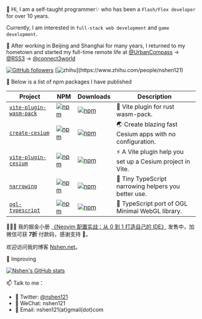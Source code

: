 👋 Hi, I am a self-taught programmer✨ who has been a `Flash/Flex developer` for over 10 years. 

Currently, I am interested in `full-stack web development` and `game development`.

🤔 After working in Beijing and Shanghai for many years, I returned to my hometown and started my full-time remote life at [@UrbanCompass](https://github.com/UrbanCompass) -> [@RSS3](https://github.com/NaturalSelectionLabs) -> [@connect3world](https://github.com/connect3world)

[![GitHub followers](https://img.shields.io/github/followers/nshen?label=Follow%20me%EF%BC%81&style=social)](https://github.com/nshen/)
[![zhihu](https://img.shields.io/badge/-%E7%9F%A5%E4%B9%8E-blue?)](https://www.zhihu.com/people/nshen121)


💖 Below is a list of npm packages I have published

| Project                                                                   | NPM                                                                                                                   | Downloads                                                                                                          | Description                                                |
| ------------------------------------------------------------------------- | --------------------------------------------------------------------------------------------------------------------- | ------------------------------------------------------------------------------------------------------------------ | ---------------------------------------------------------- |
| [`vite-plugin-wasm-pack`](https://github.com/nshen/vite-plugin-wasm-pack) | [![npm](https://img.shields.io/npm/v/vite-plugin-wasm-pack.svg)](https://www.npmjs.com/package/vite-plugin-wasm-pack) | [![npm](https://img.shields.io/npm/dt/vite-plugin-wasm-pack)](https://www.npmjs.com/package/vite-plugin-wasm-pack) | 🦀 Vite plugin for rust wasm-pack.                         |
| [`create-cesium`](https://github.com/nshen/create-cesium)                 | [![npm](https://img.shields.io/npm/v/create-cesium.svg)](https://www.npmjs.com/package/create-cesium)                 | [![npm](https://img.shields.io/npm/dt/create-cesium)](https://www.npmjs.com/package/create-cesium)                 | 🌏 Create blazing fast Cesium apps with no configuration.  |
| [`vite-plugin-cesium`](https://github.com/nshen/vite-plugin-cesium)       | [![npm](https://img.shields.io/npm/v/vite-plugin-cesium.svg)](https://www.npmjs.com/package/vite-plugin-cesium)       | [![npm](https://img.shields.io/npm/dt/vite-plugin-cesium)](https://www.npmjs.com/package/vite-plugin-cesium)       | ⚡ A Vite plugin help you set up a Cesium project in Vite. |
| [`narrowing`](https://github.com/nshen/narrowing)                         | [![npm](https://img.shields.io/npm/v/narrowing.svg)](https://www.npmjs.com/package/narrowing)                         | [![npm](https://img.shields.io/npm/dt/narrowing)](https://www.npmjs.com/package/narrowing)                         | 🤖 Tiny TypeScript narrowing helpers you better use.       |
| [`ogl-typescript`](https://github.com/nshen/ogl-typescript)               | [![npm](https://img.shields.io/npm/v/ogl-typescript.svg)](https://www.npmjs.com/package/ogl-typescript)               | [![npm](https://img.shields.io/npm/dt/ogl-typescript)](https://www.npmjs.com/package/ogl-typescript)               | 🔺 TypeScript port of OGL Minimal WebGL library.           |

🎉🎉🎉 我的掘金小册 [《Neovim 配置实战：从 0 到 1 打造自己的 IDE》](https://juejin.cn/book/7051157342770954277?scrollMenuIndex=0) 发售中，加微信可获 **7折** 付款码，感谢支持 🤞。

欢迎访问我的博客 [ Nshen.net](https://nshen.net/)。

💢 Improving

[![Nshen's GitHub stats](https://github-readme-stats-smoky-seven.vercel.app/api?username=nshen&count_private=true)](https://github.com/anuraghazra/github-readme-stats)

📫 Talk to me：

- 💬 Twitter: [@nshen121](https://twitter.com/nshen121)
- 💬 WeChat: nshen121
- 💬 Email: nshen121(at)gmail(dot)com
